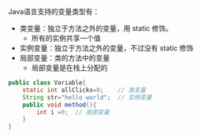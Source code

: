 
Java语言支持的变量类型有：

- 类变量：独立于方法之外的变量，用 static 修饰。
  - 所有的实例共享一个值
- 实例变量：独立于方法之外的变量，不过没有 static 修饰
- 局部变量：类的方法中的变量
  - 局部变量是在栈上分配的

```java
public class Variable{
    static int allClicks=0;    // 类变量
    String str="hello world";  // 实例变量
    public void method(){
        int i =0;  // 局部变量
    }
}
```

